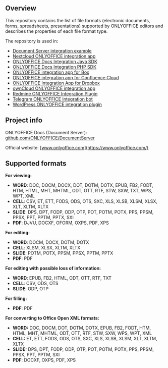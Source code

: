 ﻿## Overview

This repository contains the list of file formats (electronic documents, forms, spreadsheets, presentations) supported by ONLYOFFICE editors and describes the properties of each file format type.

The repository is used in:
* [Document Server integration example](https://github.com/ONLYOFFICE/document-server-integration)
* [Nextcloud ONLYOFFICE integration app](https://github.com/ONLYOFFICE/onlyoffice-nextcloud)
* [ONLYOFFICE Docs Integration Java SDK](https://github.com/ONLYOFFICE/docs-integration-sdk-java)
* [ONLYOFFICE Docs Integration PHP SDK](https://github.com/ONLYOFFICE/docs-integration-sdk-php)
* [ONLYOFFICE integration app for Box](https://github.com/ONLYOFFICE/onlyoffice-box)
* [ONLYOFFICE integration app for Confluence Cloud](https://github.com/ONLYOFFICE/onlyoffice-confluence-cloud)
* [ONLYOFFICE Integration App for Dropbox](https://github.com/ONLYOFFICE/onlyoffice-dropbox)
* [ownCloud ONLYOFFICE integration app](https://github.com/ONLYOFFICE/onlyoffice-owncloud)
* [Redmine ONLYOFFICE Integration Plugin](https://github.com/ONLYOFFICE/onlyoffice-redmine)
* [Telegram ONLYOFFICE Integration bot](https://github.com/ONLYOFFICE/onlyoffice-telegram)
* [WordPress ONLYOFFICE integration plugin](https://github.com/ONLYOFFICE/onlyoffice-wordpress)

## Project info

ONLYOFFICE Docs (Document Server): [github.com/ONLYOFFICE/DocumentServer](https://github.com/ONLYOFFICE/DocumentServer)

Official website: [www.onlyoffice.com](https://www.onlyoffice.com/)

## Supported formats

**For viewing:**
* **WORD**: DOC, DOCM, DOCX, DOT, DOTM, DOTX, EPUB, FB2, FODT, HTM, HTML, MHT, MHTML, ODT, OTT, RTF, STW, SXW, TXT, WPS, WPT, XML
* **CELL**: CSV, ET, ETT, FODS, ODS, OTS, SXC, XLS, XLSB, XLSM, XLSX, XLT, XLTM, XLTX
* **SLIDE**: DPS, DPT, FODP, ODP, OTP, POT, POTM, POTX, PPS, PPSM, PPSX, PPT, PPTM, PPTX, SXI
* **PDF**: DJVU, DOCXF, OFORM, OXPS, PDF, XPS

**For editing:**

* **WORD**: DOCM, DOCX, DOTM, DOTX
* **CELL**: XLSM, XLSX, XLTM, XLTX
* **SLIDE**: POTM, POTX, PPSM, PPSX, PPTM, PPTX
* **PDF**: PDF

**For editing with possible loss of information:**

* **WORD**: EPUB, FB2, HTML, ODT, OTT, RTF, TXT
* **CELL**: CSV, ODS, OTS
* **SLIDE**: ODP, OTP

**For filling:**

* **PDF**: PDF

**For converting to Office Open XML formats:**

* **WORD:** DOC, DOCM, DOT, DOTM, DOTX, EPUB, FB2, FODT, HTM, HTML, MHT, MHTML, ODT, OTT, RTF, STW, SXW, WPS, WPT, XML
* **CELL:** ET, ETT, FODS, ODS, OTS, SXC, XLS, XLSB, XLSM, XLT, XLTM, XLTX
* **SLIDE:** DPS, DPT, FODP, ODP, OTP, POT, POTM, POTX, PPS, PPSM, PPSX, PPT, PPTM, SXI
* **PDF**: DOCXF, OXPS, PDF, XPS
